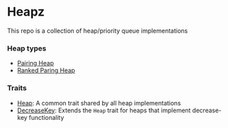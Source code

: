 # Heapz

This repo is a collection of heap/priority queue implementations

### Heap types

- [Pairing Heap](https://en.wikipedia.org/wiki/Pairing_heap)
- [Ranked Paring Heap](https://skycocoo.github.io/Rank-Pairing-Heap/)

### Traits

- [Heap](https://github.com/Ruddickmg/heapz/blob/44ea53d9eb2203aaf1bb1fdf2a04dde80dc87fac/src/lib.rs#L9): A common trait shared by all heap implementations
- [DecreaseKey](https://github.com/Ruddickmg/heapz/blob/44ea53d9eb2203aaf1bb1fdf2a04dde80dc87fac/src/lib.rs#L22): Extends the `Heap` trait for heaps that implement decrease-key functionality